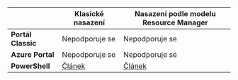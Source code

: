 |  | **Klasické nasazení**  | **Nasazení podle modelu Resource Manager**|
|-----------------------------|-------------|---------------------|
| **Portál Classic**          | Nepodporuje se          | Nepodporuje se                  |
| **Azure Portal**            | Nepodporuje se         | Nepodporuje se                  |
| **PowerShell** | [Článek](../articles/expressroute/expressroute-howto-coexist-classic.md) | [Článek](../articles/expressroute/expressroute-howto-coexist-resource-manager.md) |



<!---HONumber=Aug16_HO4-->


